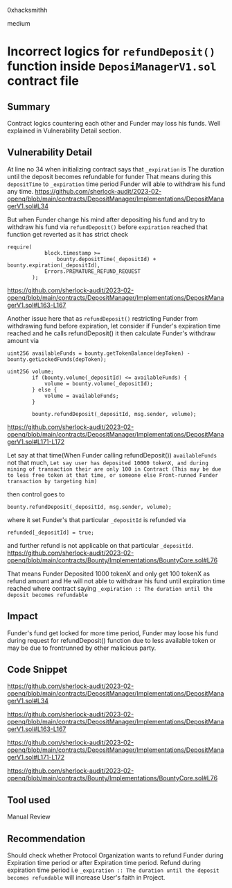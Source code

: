 0xhacksmithh

medium

# Incorrect logics for ```refundDeposit()``` function inside ```DeposiManagerV1.sol``` contract file

## Summary
Contract logics countering each other and Funder may loss his funds. Well explained in Vulnerability Detail section.  
 
## Vulnerability Detail
At line no 34 when initializing contract says that ```_expiration``` is The duration until the deposit becomes refundable for funder
That means during this  ```depositTime``` to ```_expiration``` time period Funder will able to withdraw his fund any time.
https://github.com/sherlock-audit/2023-02-openq/blob/main/contracts/DepositManager/Implementations/DepositManagerV1.sol#L34

But when Funder change his mind after depositing his fund and try to withdraw his fund via ```refundDeposit()``` before ```expiration``` reached that function get reverted as it has strict check
```solidity
require(
            block.timestamp >=
                bounty.depositTime(_depositId) + bounty.expiration(_depositId),
            Errors.PREMATURE_REFUND_REQUEST
        );
```
https://github.com/sherlock-audit/2023-02-openq/blob/main/contracts/DepositManager/Implementations/DepositManagerV1.sol#L163-L167

Another issue here that as ```refundDeposit()``` restricting Funder from withdrawing fund before expiration, let consider if Funder's expiration time reached and he calls refundDeposit() it then calculate Funder's withdraw amount via 
```solidity 
uint256 availableFunds = bounty.getTokenBalance(depToken) - bounty.getLockedFunds(depToken);
``` 
```solidity
uint256 volume;
        if (bounty.volume(_depositId) <= availableFunds) { 
            volume = bounty.volume(_depositId);
        } else {
            volume = availableFunds;
        }

        bounty.refundDeposit(_depositId, msg.sender, volume);
```
https://github.com/sherlock-audit/2023-02-openq/blob/main/contracts/DepositManager/Implementations/DepositManagerV1.sol#L171-L172

Let say at that time(When Funder calling refundDeposit()) ```availableFunds``` not that much, ```Let say user has deposited 10000 tokenX, and during mining of transaction their are only 100 in Contract (This may be due to less free token at that time, or someone else Front-runned Funder transaction by targeting him)```

then control goes to 
```solidity
bounty.refundDeposit(_depositId, msg.sender, volume);
``` 
where it set Funder's that particular ```_depositId``` is refunded via 
```solidity 
refunded[_depositId] = true;
``` 
and further refund is not applicable on that particular ```_depositId```.
https://github.com/sherlock-audit/2023-02-openq/blob/main/contracts/Bounty/Implementations/BountyCore.sol#L76

That means Funder Deposited 1000 tokenX and only get 100 tokenX as refund amount and He will not able to withdraw his fund until expiration time reached where contract saying ```_expiration :: The duration until the deposit becomes refundable```



## Impact
Funder's fund get locked for more time period,
Funder may loose his fund during request for refundDeposit() function due to less available token or may be due to frontrunned by other malicious party.

## Code Snippet
https://github.com/sherlock-audit/2023-02-openq/blob/main/contracts/DepositManager/Implementations/DepositManagerV1.sol#L34

https://github.com/sherlock-audit/2023-02-openq/blob/main/contracts/DepositManager/Implementations/DepositManagerV1.sol#L163-L167

https://github.com/sherlock-audit/2023-02-openq/blob/main/contracts/DepositManager/Implementations/DepositManagerV1.sol#L171-L172

https://github.com/sherlock-audit/2023-02-openq/blob/main/contracts/Bounty/Implementations/BountyCore.sol#L76

## Tool used

Manual Review

## Recommendation
Should check whether Protocol Organization wants to refund Funder during Expiration time period or after Expiration time period.
Refund during expiration time period i.e  ```_expiration :: The duration until the deposit becomes refundable``` will increase User's faith in Project.
